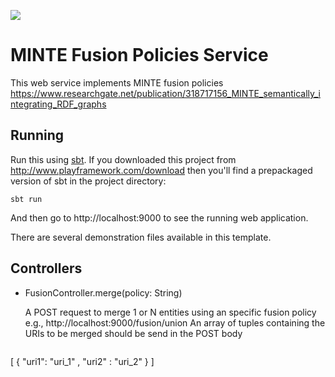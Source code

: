 [<img src="https://img.shields.io/travis/playframework/play-scala-starter-example.svg"/>](https://travis-ci.org/playframework/play-scala-starter-example)

# MINTE Fusion Policies Service

This web service implements MINTE fusion policies
https://www.researchgate.net/publication/318717156_MINTE_semantically_integrating_RDF_graphs

## Running

Run this using [sbt](http://www.scala-sbt.org/).  If you downloaded this project from http://www.playframework.com/download then you'll find a prepackaged version of sbt in the project directory:

```
sbt run
```

And then go to http://localhost:9000 to see the running web application.

There are several demonstration files available in this template.

## Controllers

- FusionController.merge(policy: String)

  A POST request to merge 1 or N entities using an specific fusion policy e.g., http://localhost:9000/fusion/union
  An array of tuples containing the URIs to be merged should be send in the POST body
  
  ```javascript
[ { "uri1": "uri_1" , "uri2" : "uri_2" } ]
``` 

